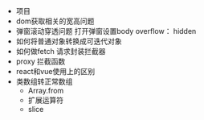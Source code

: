 - 项目
- dom获取相关的宽高问题
- 弹窗滚动穿透问题  打开弹窗设置body overflow： hidden
- 如何将普通对象转换成可迭代对象
- 如何做fetch 请求封装拦截器
- proxy 拦截函数
- react和vue使用上的区别
- 类数组转正常数组
    - Array.from
    - 扩展运算符
    - slice